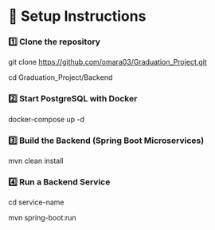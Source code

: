 # 🚀 Setup Instructions

### 1️⃣ Clone the repository
git clone https://github.com/omara03/Graduation_Project.git

cd Graduation_Project/Backend

### 2️⃣ Start PostgreSQL with Docker
docker-compose up -d

### 3️⃣ Build the Backend (Spring Boot Microservices)
mvn clean install

### 4️⃣ Run a Backend Service
cd service-name

mvn spring-boot:run
